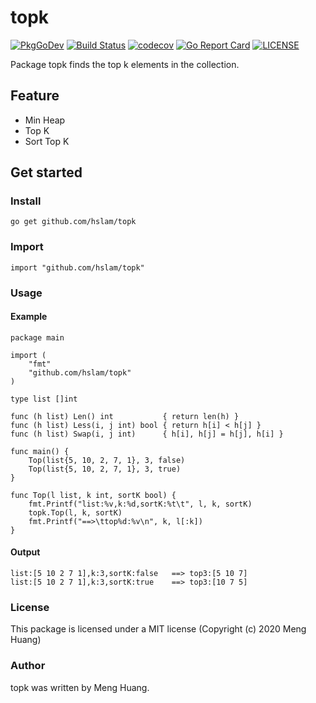 # topk
[![PkgGoDev](https://pkg.go.dev/badge/github.com/hslam/topk)](https://pkg.go.dev/github.com/hslam/topk)
[![Build Status](https://github.com/hslam/topk/workflows/build/badge.svg)](https://github.com/hslam/topk/actions)
[![codecov](https://codecov.io/gh/hslam/topk/branch/master/graph/badge.svg)](https://codecov.io/gh/hslam/topk)
[![Go Report Card](https://goreportcard.com/badge/github.com/hslam/topk)](https://goreportcard.com/report/github.com/hslam/topk)
[![LICENSE](https://img.shields.io/github/license/hslam/topk.svg?style=flat-square)](https://github.com/hslam/topk/blob/master/LICENSE)

Package topk finds the top k elements in the collection.

## Feature
* Min Heap
* Top K
* Sort Top K

## Get started

### Install
```
go get github.com/hslam/topk
```
### Import
```
import "github.com/hslam/topk"
```
### Usage
#### Example
```
package main

import (
	"fmt"
	"github.com/hslam/topk"
)

type list []int

func (h list) Len() int           { return len(h) }
func (h list) Less(i, j int) bool { return h[i] < h[j] }
func (h list) Swap(i, j int)      { h[i], h[j] = h[j], h[i] }

func main() {
	Top(list{5, 10, 2, 7, 1}, 3, false)
	Top(list{5, 10, 2, 7, 1}, 3, true)
}

func Top(l list, k int, sortK bool) {
	fmt.Printf("list:%v,k:%d,sortK:%t\t", l, k, sortK)
	topk.Top(l, k, sortK)
	fmt.Printf("==>\ttop%d:%v\n", k, l[:k])
}
```

#### Output
```
list:[5 10 2 7 1],k:3,sortK:false	==>	top3:[5 10 7]
list:[5 10 2 7 1],k:3,sortK:true	==>	top3:[10 7 5]
```

### License
This package is licensed under a MIT license (Copyright (c) 2020 Meng Huang)


### Author
topk was written by Meng Huang.


